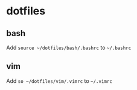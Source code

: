 # dotfiles
## bash
Add ``source ~/dotfiles/bash/.bashrc`` to ``~/.bashrc``

## vim
Add ``so ~/dotfiles/vim/.vimrc`` to ``~/.vimrc``
